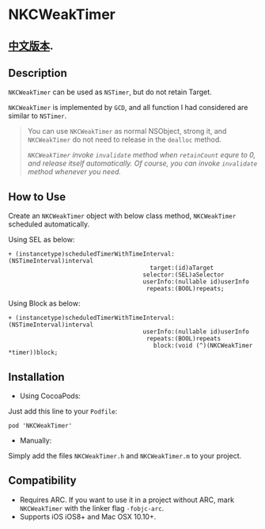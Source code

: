 NKCWeakTimer
===========

## [中文版本](https://github.com/NearKXH/NKCWeakTimer/tree/master/README-Chinese/README-Chinese.md).

## Description

`NKCWeakTimer` can be used as `NSTimer`, but do not retain Target.

`NKCWeakTimer` is implemented by `GCD`, and all function I had considered are similar to `NSTimer`.

>You can use `NKCWeakTimer` as normal NSObject, strong it, and `NKCWeakTimer` do not need to release in the `dealloc` method.
>
>*`NKCWeakTimer` invoke `invalidate` method when `retainCount` equre to 0, and release itself automatically. Of course, you can invoke `invalidate` method whenever you need.*

## How to Use

Create an `NKCWeakTimer` object with below class method, `NKCWeakTimer` scheduled automatically. 

Using SEL as below:

```objc
+ (instancetype)scheduledTimerWithTimeInterval:(NSTimeInterval)interval
                                        target:(id)aTarget
                                      selector:(SEL)aSelector
                                      userInfo:(nullable id)userInfo
                                       repeats:(BOOL)repeats;
```

Using Block as below:

```objc
+ (instancetype)scheduledTimerWithTimeInterval:(NSTimeInterval)interval
                                      userInfo:(nullable id)userInfo
                                       repeats:(BOOL)repeats
                                         block:(void (^)(NKCWeakTimer *timer))block;
```

## Installation

- Using CocoaPods:

Just add this line to your `Podfile`:

```
pod 'NKCWeakTimer'
```

- Manually:

Simply add the files `NKCWeakTimer.h` and `NKCWeakTimer.m` to your project.

## Compatibility

- Requires ARC. If you want to use it in a project without ARC, mark ```NKCWeakTimer``` with the linker flag ```-fobjc-arc```.
- Supports iOS iOS8+ and Mac OSX 10.10+.
